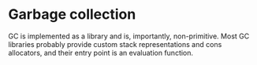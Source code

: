 # Garbage collection

GC is implemented as a library and is, importantly, non-primitive. Most GC libraries probably provide custom stack representations and cons allocators, and their entry point is an evaluation
function.
